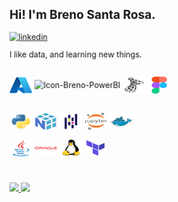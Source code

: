 ## Hi! I'm Breno Santa Rosa.
[![linkedin](https://img.shields.io/badge/LinkedIn-0077B5?style=for-the-badge&logo=linkedin&logoColor=white)](https://www.linkedin.com/in/brenosantarosa/)
<br />

I like data, and learning new things.
<br />
<span style="color: #ffffff;">Some things I know:</span><br />
<div style="display: inline_block">
  <img align="center" alt="Icon-Breno-Azure" height="30" width="40" src="https://raw.githubusercontent.com/devicons/devicon/master/icons/azure/azure-original.svg">
  <img align="center" alt="Icon-Breno-PowerBI" height="30" width="40" src="https://raw.githubusercontent.com/microsoft/PowerBI-Icons/main/SVG/Power-BI.svg">  
  <img align="center" alt="Icon-Breno-MSSQLServer" height="30" width="40" src="https://raw.githubusercontent.com/devicons/devicon/master/icons/microsoftsqlserver/microsoftsqlserver-plain.svg">
  <img align="center" alt="Icon-Breno-Figma" height="30" width="40" src="https://raw.githubusercontent.com/devicons/devicon/master/icons/figma/figma-original.svg">
</div>

<br />
<span style="color: #ffffff;">Next step on my study:</span><br/>
<div style="display: inline-block">
  <img align="center" alt="Icon-Breno-Python" height="30" width="40" src="https://raw.githubusercontent.com/devicons/devicon/master/icons/python/python-original.svg">
  <img align="center" alt="Icon-Breno-NumPy" height="30" width="40" src="https://raw.githubusercontent.com/devicons/devicon/master/icons/numpy/numpy-original.svg">
  <img align="center" alt="Icon-Breno-Pandas" height="30" width="40" src="https://raw.githubusercontent.com/devicons/devicon/master/icons/pandas/pandas-original.svg">
  <img align="center" alt="Icon-Breno-Jupyter" height="30" width="40" src="https://raw.githubusercontent.com/devicons/devicon/master/icons/jupyter/jupyter-original-wordmark.svg">
  <img align="center" alt="Icon-Breno-Docker" height="30" width="40" src="https://raw.githubusercontent.com/devicons/devicon/master/icons/docker/docker-original.svg">

</div>

<br />
<span style="color: #ffffff;">I want to learn this to for knowledge:</span><br/>
<div style=" display: inline-block;">
  <img align="center" alt="Icon-Breno-Java" height="30" width="40" src="https://raw.githubusercontent.com/devicons/devicon/master/icons/java/java-original.svg">
  <img align="center" alt="Icon-Breno-Oracle" height="30" width="40" src="https://raw.githubusercontent.com/devicons/devicon/master/icons/oracle/oracle-original.svg">
  <img align="center" alt="Icon-Breno-Linux" height="30" width="40" src="https://raw.githubusercontent.com/devicons/devicon/master/icons/linux/linux-original.svg">
  <img align="center" alt="Icon-Breno-Terraform" height="30" width="40" src="https://raw.githubusercontent.com/devicons/devicon/master/icons/terraform/terraform-original.svg">  
</div>
<br />
<br />

##

<a href="https://github.com/santtb">
  <img width="42%" src="https://github-readme-stats.vercel.app/api?username=santtb&show_icons=true&theme=gotham&include_all_commits=true&count_private=true"/>
</a>
<a href="https://github.com/santtb">
  <img width="48%" src="https://github-readme-stats.vercel.app/api/top-langs/?username=santtb&theme=gotham" />
</a>
